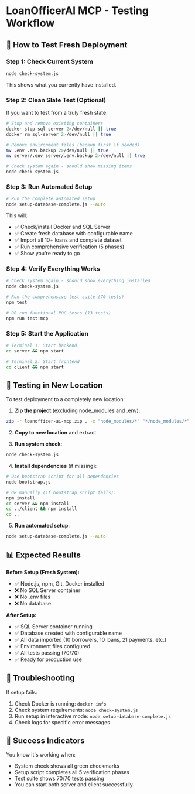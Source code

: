 # LoanOfficerAI MCP - Testing Workflow

## 🧪 How to Test Fresh Deployment

### Step 1: Check Current System

```bash
node check-system.js
```

This shows what you currently have installed.

### Step 2: Clean Slate Test (Optional)

If you want to test from a truly fresh state:

```bash
# Stop and remove existing containers
docker stop sql-server 2>/dev/null || true
docker rm sql-server 2>/dev/null || true

# Remove environment files (backup first if needed)
mv .env .env.backup 2>/dev/null || true
mv server/.env server/.env.backup 2>/dev/null || true

# Check system again - should show missing items
node check-system.js
```

### Step 3: Run Automated Setup

```bash
# Run the complete automated setup
node setup-database-complete.js --auto
```

This will:

- ✅ Check/install Docker and SQL Server
- ✅ Create fresh database with configurable name
- ✅ Import all 10+ loans and complete dataset
- ✅ Run comprehensive verification (5 phases)
- ✅ Show you're ready to go

### Step 4: Verify Everything Works

```bash
# Check system again - should show everything installed
node check-system.js

# Run the comprehensive test suite (70 tests)
npm test

# OR run functional POC tests (13 tests)
npm run test:mcp
```

### Step 5: Start the Application

```bash
# Terminal 1: Start backend
cd server && npm start

# Terminal 2: Start frontend
cd client && npm start
```

## 🎯 Testing in New Location

To test deployment to a completely new location:

1. **Zip the project** (excluding node_modules and .env):

```bash
zip -r loanofficer-ai-mcp.zip . -x "node_modules/*" "*/node_modules/*" ".env" "server/.env"
```

2. **Copy to new location** and extract

3. **Run system check**:

```bash
node check-system.js
```

4. **Install dependencies** (if missing):

```bash
# Use bootstrap script for all dependencies
node bootstrap.js

# OR manually (if bootstrap script fails):
npm install
cd server && npm install
cd ../client && npm install
cd ..
```

5. **Run automated setup**:

```bash
node setup-database-complete.js --auto
```

## 📊 Expected Results

**Before Setup (Fresh System):**

- ✅ Node.js, npm, Git, Docker installed
- ❌ No SQL Server container
- ❌ No .env files
- ❌ No database

**After Setup:**

- ✅ SQL Server container running
- ✅ Database created with configurable name
- ✅ All data imported (10 borrowers, 10 loans, 21 payments, etc.)
- ✅ Environment files configured
- ✅ All tests passing (70/70)
- ✅ Ready for production use

## 🔧 Troubleshooting

If setup fails:

1. Check Docker is running: `docker info`
2. Check system requirements: `node check-system.js`
3. Run setup in interactive mode: `node setup-database-complete.js`
4. Check logs for specific error messages

## 🎉 Success Indicators

You know it's working when:

- System check shows all green checkmarks
- Setup script completes all 5 verification phases
- Test suite shows 70/70 tests passing
- You can start both server and client successfully
